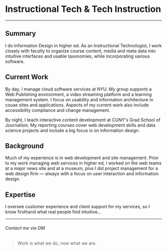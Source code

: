 # Instructional Tech & Tech Instruction

---

## Summary
I do Information Design in higher ed. As an Instructional Technologist, I work closely with faculty to organize course content, media and meta data into intuitive interfaces and usable taxonomies, while incorporating various software.

## Current Work
By day, I manage cloud software services at NYU. My group supports a Web Publishing environment, a video streaming platform and a learning management system. I focus on usability and information architecture in couse sites and applications. Aspects of my current work also include accessibility compliance and change management.

By night, I teach interactive content development at CUNY's Grad School of Journalism. My reporting courses cover web development skills and data science projects and include a big focus is on information design.

## Background
Much of my experience is in web development and site management. Prior to my work managing web services in higher ed, I worked on the web teams at a major news site and at a museum, plus I did project management for a web design firm — always with a focus on user interaction and information design.

## Expertise
I oversee customer experience and client support for my services, so I know firsthand what real people find intuitive...

---

###### Contact me via DM

>Work is what we do, now what we are.
